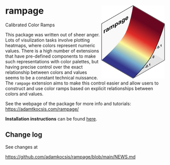 
# rampage<img src="man/figures/logo.png" align="right" width="200" />

Calibrated Color Ramps

This package was written out of sheer anger. Lots of visulization tasks
involve plotting heatmaps, where colors represent numeric values. There
is a high number of extensions that have pre-defined components to make
such representations with color palettes, but having precise control
over the exact relationship between colors and values seems to be a
constant technical nuissance. The `rampage` extension aims to make this
control easier and allow users to construct and use color ramps based on
explicit relationships between colors and values.

See the webpage of the package for more info and tutorials:
<https://adamtkocsis.com/rampage/>

**Installation instructions** can be found
[here](https://adamtkocsis.com/rampage/articles/installation.html).

## Change log

See changes at

<https://github.com/adamkocsis/rampage/blob/main/NEWS.md>
